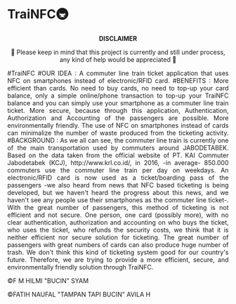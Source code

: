 # TraiNFC🚇

<p align="center"><b> DISCLAIMER </b></p>
<p align="center"> 🚧  Please keep in mind that this project is currently and still under process, any kind of help would be appreciated 🚧 </p>


<p align="justify"> #TraiNFC #OUR IDEA : A commuter line train ticket application that uses NFC on smartphones instead of electronic/RFID card. #BENEFITS : More efficient than cards. No need to buy cards, no need to top-up your card balance, only a simple online/phone transaction to top-up your TraiNFC balance and you can simply use your smartphone as a commuter line train ticket. More secure, because through this application, Authentication, Authorization and Accounting of the passengers are possible. More environmentally friendly. The use of NFC on smartphones instead of cards can minimalize the number of waste produced from the ticketing activity. #BACKGROUND : As we all can see, the commuter line train is currently one of the main transportation used by commuters around JABODETABEK. Based on the data taken from the official website of PT. KAI Commuter Jabodetabek (KCJ), http://www.krl.co.id/, in 2016, -in average- 850.000 commuters use the commuter line train per day on weekdays. An electronic/RFID card is now used as a ticket/boarding pass of the passengers -we also heard from news that NFC based ticketing is being developed, but we haven't heard the progress about this news, and we haven't see any people use their smartphones as the commuter line ticket-. With the great number of passengers, this method of ticketing is not efficient and not secure. One person, one card (possibly more), with no clear authentication, authorization and accounting on who buys the ticket, who uses the ticket, who refunds the security costs, we think that it is neither efficient nor secure solution for ticketing. The great number of passengers with great numbers of cards can also produce huge number of trash. We don't think this kind of ticketing system good for our country's future. Therefore, we are trying to provide a more efficient, secure, and environmentally friendly solution through TraiNFC. </p>



©F M HILMI "BUCIN" SYAM

©FATIH NAUFAL "TAMPAN TAPI BUCIN" AVILA H
